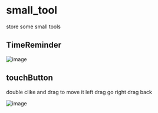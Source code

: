 # small_tool

store some small tools

## TimeReminder
![image](https://user-images.githubusercontent.com/20250697/114025709-01611780-98a8-11eb-9ef6-2de1d9bc1896.png)

## touchButton

double clike and drag to move it
left drag go
right drag back

![image](https://user-images.githubusercontent.com/20250697/114025911-3ec5a500-98a8-11eb-88fd-f43ec76f9edb.png)
